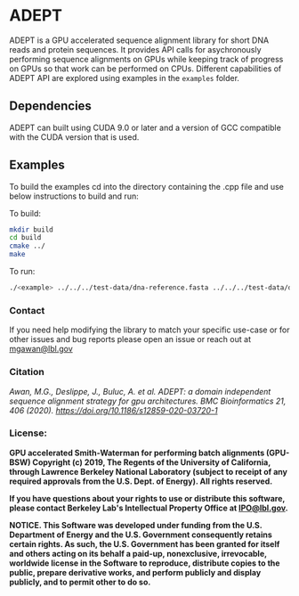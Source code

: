 # ADEPT
ADEPT is a GPU accelerated sequence alignment library for short DNA reads and protein sequences. It provides API calls for asychronously performing sequence alignments on GPUs while keeping track of progress on GPUs so that work can be performed on CPUs. Different capabilities of ADEPT API are explored using examples in the `examples` folder.

## Dependencies
ADEPT can built using CUDA 9.0 or later and a version of GCC compatible with the CUDA version that is used. 

## Examples
To build the examples cd into the directory containing the <example>.cpp file and use below instructions to build and run:

To build:
```bash
mkdir build
cd build
cmake ../
make
```
To run:
```bash
./<example> ../../../test-data/dna-reference.fasta ../../../test-data/dna-query.fasta ./results
```
### Contact
If you need help modifying the library to match your specific use-case or for other issues and bug reports please open an issue or reach out at mgawan@lbl.gov


### Citation
*Awan, M.G., Deslippe, J., Buluc, A. et al. ADEPT: a domain independent sequence alignment strategy for gpu architectures. BMC Bioinformatics 21, 406 (2020). https://doi.org/10.1186/s12859-020-03720-1*

### License:
        
**GPU accelerated Smith-Waterman for performing batch alignments (GPU-BSW) Copyright (c) 2019, The
Regents of the University of California, through Lawrence Berkeley National
Laboratory (subject to receipt of any required approvals from the U.S.
Dept. of Energy).  All rights reserved.**

**If you have questions about your rights to use or distribute this software,
please contact Berkeley Lab's Intellectual Property Office at
IPO@lbl.gov.**

**NOTICE.  This Software was developed under funding from the U.S. Department
of Energy and the U.S. Government consequently retains certain rights.  As
such, the U.S. Government has been granted for itself and others acting on
its behalf a paid-up, nonexclusive, irrevocable, worldwide license in the
Software to reproduce, distribute copies to the public, prepare derivative
works, and perform publicly and display publicly, and to permit other to do
so.**
